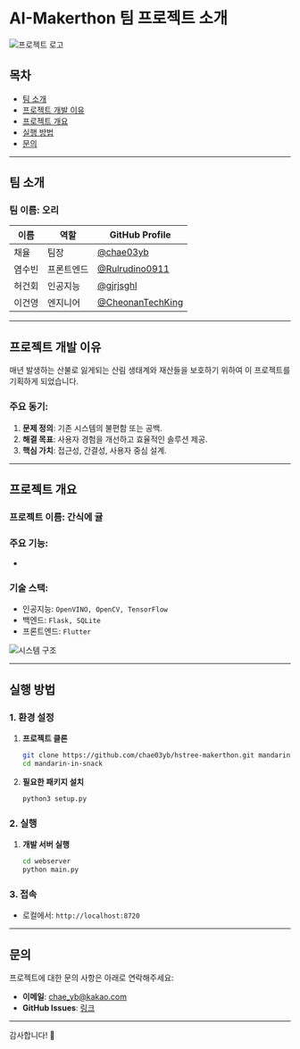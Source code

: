 # AI-Makerthon 팀 프로젝트 소개
 
![프로젝트 로고](https://via.placeholder.com/200)

## 목차
- [팀 소개](#팀-소개)
- [프로젝트 개발 이유](#프로젝트-개발-이유)
- [프로젝트 개요](#프로젝트-개요)
- [실행 방법](#실행-방법)
- [문의](#문의)

---

## 팀 소개

### 팀 이름: **오리**

| 이름  | 역할    | GitHub Profile                                         |
|-----|-------|--------------------------------------------------------|
| 채율  | 팀장    | [@chae03yb](https://github.com/chae03yb)               |
| 염수빈 | 프론트엔드 | [@Rulrudino0911](https://github.com/Rulrudino0911)     |
| 허건회 | 인공지능  | [@gjrjsghl](https://github.com/gjrjsghl)               |
| 이건영 | 엔지니어  | [@CheonanTechKing](https://github.com/CheonanTechKing) |

---

## 프로젝트 개발 이유
매년 발생하는 산불로 잃게되는 산림 생태계와 재산들을 보호하기 위하여 이 프로젝트를 기획하게 되었습니다.

### 주요 동기:
1. **문제 정의**: 기존 시스템의 불편함 또는 공백.
2. **해결 목표**: 사용자 경험을 개선하고 효율적인 솔루션 제공.
3. **핵심 가치**: 접근성, 간결성, 사용자 중심 설계.

---

## 프로젝트 개요

### 프로젝트 이름: **간식에 귤**

### 주요 기능:
- 

### 기술 스택:
- 인공지능: `OpenVINO, OpenCV, TensorFlow`
- 백엔드: `Flask, SQLite`
- 프론트엔드: `Flutter`

![시스템 구조](https://via.placeholder.com/800x400)

---

## 실행 방법

### 1. 환경 설정
1. **프로젝트 클론**
   ```bash
   git clone https://github.com/chae03yb/hstree-makerthon.git mandarin-in-snack
   cd mandarin-in-snack
   ```

2. **필요한 패키지 설치**
   ```bash
   python3 setup.py
   ```

### 2. 실행
1. **개발 서버 실행**
   ```bash
   cd webserver
   python main.py
   ```

### 3. 접속
   - 로컬에서: `http://localhost:8720`

[//]: # (   - 배포된 서버: `https://your-deployed-site.com`)

---

## 문의

프로젝트에 대한 문의 사항은 아래로 연락해주세요:

- **이메일**: chae_yb@kakao.com
- **GitHub Issues**: [링크](https://github.com/chae03yb/hstree-makerthon/issues)

---

감사합니다! 🙌
